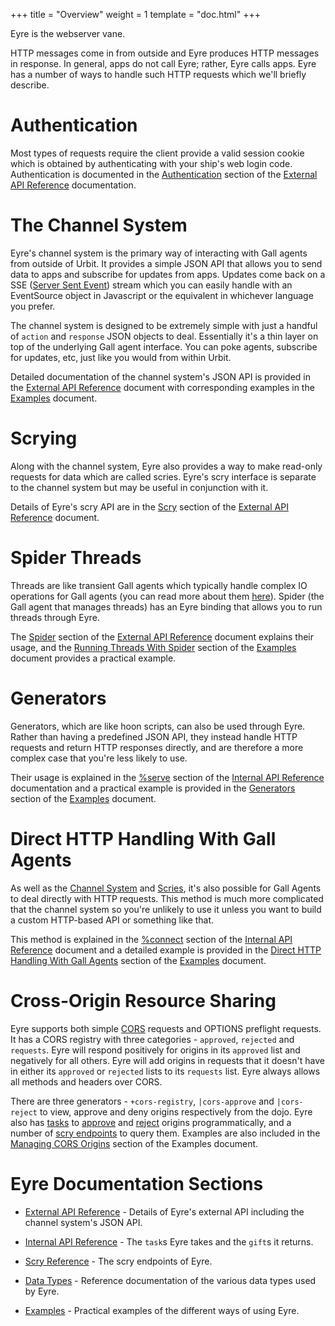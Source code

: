 +++
title = "Overview"
weight = 1
template = "doc.html"
+++

Eyre is the webserver vane.

HTTP messages come in from outside and Eyre produces HTTP messages in response. In general, apps do not call Eyre; rather, Eyre calls apps. Eyre has a number of ways to handle such HTTP requests which we'll briefly describe.

# Authentication

Most types of requests require the client provide a valid session cookie which is obtained by authenticating with your ship's web login code. Authentication is documented in the [Authentication](@/docs/arvo/eyre/external-api-ref.md#authentication) section of the [External API Reference](@/docs/arvo/eyre/external-api-ref.md) documentation.

# The Channel System

Eyre's channel system is the primary way of interacting with Gall agents from outside of Urbit. It provides a simple JSON API that allows you to send data to apps and subscribe for updates from apps. Updates come back on a SSE ([Server Sent Event](https://html.spec.whatwg.org/#server-sent-events)) stream which you can easily handle with an EventSource object in Javascript or the equivalent in whichever language you prefer.

The channel system is designed to be extremely simple with just a handful of `action` and `response` JSON objects to deal. Essentially it's a thin layer on top of the underlying Gall agent interface. You can poke agents, subscribe for updates, etc, just like you would from within Urbit.

Detailed documentation of the channel system's JSON API is provided in the [External API Reference](@/docs/arvo/eyre/external-api-ref.md) document with corresponding examples in the [Examples](@/docs/arvo/eyre/examples.md#using-the-channel-system) document.

# Scrying

Along with the channel system, Eyre also provides a way to make read-only requests for data which are called scries. Eyre's scry interface is separate to the channel system but may be useful in conjunction with it.

Details of Eyre's scry API are in the [Scry](@/docs/arvo/eyre/external-api-ref.md#scry) section of the [External API Reference](@/docs/arvo/eyre/external-api-ref.md) document.

# Spider Threads

Threads are like transient Gall agents which typically handle complex IO operations for Gall agents (you can read more about them [here](@/docs/userspace/threads/overview.md)). Spider (the Gall agent that manages threads) has an Eyre binding that allows you to run threads through Eyre.

The [Spider](@/docs/arvo/eyre/external-api-ref.md#spider) section of the [External API Reference](@/docs/arvo/eyre/external-api-ref.md) document explains their usage, and the [Running Threads With Spider](@/docs/arvo/eyre/examples.md#running-threads-with-spider) section of the [Examples](@/docs/arvo/eyre/examples.md) document provides a practical example.

# Generators

Generators, which are like hoon scripts, can also be used through Eyre. Rather than having a predefined JSON API, they instead handle HTTP requests and return HTTP responses directly, and are therefore a more complex case that you're less likely to use.

Their usage is explained in the [%serve](@/docs/arvo/eyre/tasks.md#serve) section of the [Internal API Reference](@/docs/arvo/eyre/tasks.md) documentation and a practical example is provided in the [Generators](@/docs/arvo/eyre/examples.md#generators) section of the [Examples](@/docs/arvo/eyre/examples.md) document.

# Direct HTTP Handling With Gall Agents

As well as the [Channel System](#the-channel-system) and [Scries](#scrying), it's also possible for Gall Agents to deal directly with HTTP requests. This method is much more complicated that the channel system so you're unlikely to use it unless you want to build a custom HTTP-based API or something like that.

This method is explained in the [%connect](@/docs/arvo/eyre/tasks.md#connect) section of the [Internal API Reference](@/docs/arvo/eyre/tasks.md) document and a detailed example is provided in the [Direct HTTP Handling With Gall Agents](@/docs/arvo/eyre/examples.md#direct-http-handling-with-gall-agents) section of the [Examples](@/docs/arvo/eyre/examples.md) document.

# Cross-Origin Resource Sharing

Eyre supports both simple [CORS](https://developer.mozilla.org/en-US/docs/Web/HTTP/CORS) requests and OPTIONS preflight requests. It has a CORS registry with three categories - `approved`, `rejected` and `requests`. Eyre will respond positively for origins in its `approved` list and negatively for all others. Eyre will add origins in requests that it doesn't have in either its `approved` or `rejected` lists to its `requests` list. Eyre always allows all methods and headers over CORS.

There are three generators - `+cors-registry`, `|cors-approve` and `|cors-reject` to view, approve and deny origins respectively from the dojo. Eyre also has [tasks](@/docs/arvo/eyre/tasks.md) to [approve](@/docs/arvo/eyre/tasks.md#approve-origin) and [reject](@/docs/arvo/eyre/tasks.md#reject-origin) origins programmatically, and a number of [scry endpoints](@/docs/arvo/eyre/scry.md) to query them. Examples are also included in the [Managing CORS Origins](@/docs/arvo/eyre/examples.md#managing-cors-origins) section of the Examples document.

# Eyre Documentation Sections

- [External API Reference](@/docs/arvo/eyre/external-api-ref.md) - Details of Eyre's external API including the channel system's JSON API.

- [Internal API Reference](@/docs/arvo/eyre/tasks.md) - The `task`s Eyre takes and the `gift`s it returns.

- [Scry Reference](@/docs/arvo/eyre/scry.md) - The scry endpoints of Eyre.

- [Data Types](@/docs/arvo/eyre/data-types.md) - Reference documentation of the various data types used by Eyre.

- [Examples](@/docs/arvo/eyre/examples.md) - Practical examples of the different ways of using Eyre.
